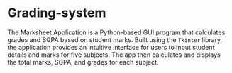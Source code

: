 # Grading-system
The Marksheet Application is a Python-based GUI program that calculates grades and SGPA based on student marks. Built using the `Tkinter` library, the application provides an intuitive interface for users to input student details and marks for five subjects. The app then calculates and displays the total marks, SGPA, and grades for each subject.
